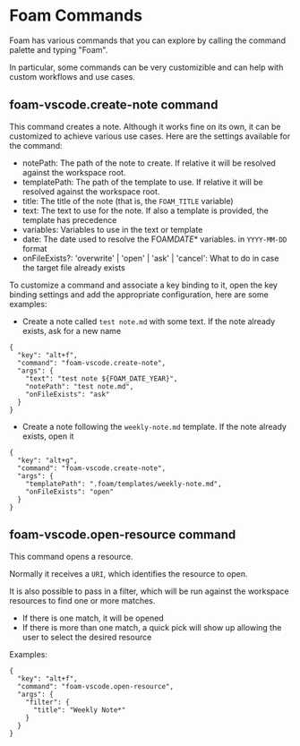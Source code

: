 # Foam Commands

Foam has various commands that you can explore by calling the command palette and typing "Foam".

In particular, some commands can be very customizible and can help with custom workflows and use cases.

## foam-vscode.create-note command

This command creates a note.
Although it works fine on its own, it can be customized to achieve various use cases.
Here are the settings available for the command:

- notePath: The path of the note to create. If relative it will be resolved against the workspace root.
- templatePath: The path of the template to use. If relative it will be resolved against the workspace root.
- title: The title of the note (that is, the `FOAM_TITLE` variable)
- text: The text to use for the note. If also a template is provided, the template has precedence
- variables: Variables to use in the text or template
- date: The date used to resolve the FOAM*DATE*\* variables. in `YYYY-MM-DD` format
- onFileExists?: 'overwrite' | 'open' | 'ask' | 'cancel': What to do in case the target file already exists

To customize a command and associate a key binding to it, open the key binding settings and add the appropriate configuration, here are some examples:

- Create a note called `test note.md` with some text. If the note already exists, ask for a new name

```
{
  "key": "alt+f",
  "command": "foam-vscode.create-note",
  "args": {
    "text": "test note ${FOAM_DATE_YEAR}",
    "notePath": "test note.md",
    "onFileExists": "ask"
  }
}
```

- Create a note following the `weekly-note.md` template. If the note already exists, open it

```
{
  "key": "alt+g",
  "command": "foam-vscode.create-note",
  "args": {
    "templatePath": ".foam/templates/weekly-note.md",
    "onFileExists": "open"
  }
}
```

## foam-vscode.open-resource command

This command opens a resource.

Normally it receives a `URI`, which identifies the resource to open.

It is also possible to pass in a filter, which will be run against the workspace resources to find one or more matches.

- If there is one match, it will be opened
- If there is more than one match, a quick pick will show up allowing the user to select the desired resource

Examples:

```
{
  "key": "alt+f",
  "command": "foam-vscode.open-resource",
  "args": {
    "filter": {
      "title": "Weekly Note*"
    }
  }
}
```
